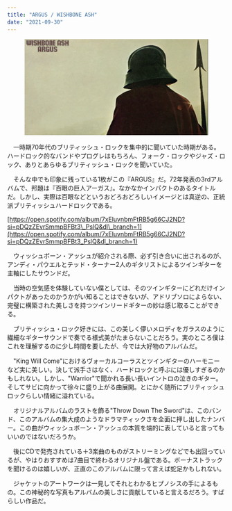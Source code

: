 ```yaml
---
title: "ARGUS / WISHBONE ASH"
date: "2021-09-30"
---
```


<figure>

![](/assets/n2ba7a09964d7_f5f0857d973c8f4c4476e209071290d5.jpg)

</figure>

　一時期70年代のブリティッシュ・ロックを集中的に聞いていた時期がある。ハードロック的なバンドやプログレはもちろん、フォーク・ロックやジャズ・ロック、ありとあらゆるブリティッシュ・ロックを聞いていた。

　そんな中でも印象に残っている1枚がこの『ARGUS』だ。72年発表の3rdアルバムで、邦題は『百眼の巨人アーガス』。なかなかインパクトのあるタイトルだ。しかし、実際は百眼などというおどろおどろしいイメージとは真逆の、正統派ブリティッシュハードロックである。

[https://open.spotify.com/album/7xEluvnbmFtRB5g66CJ2ND?si=pDQzZEvrSmmpBFBt3\_PslQ&dl\_branch=1](https://open.spotify.com/album/7xEluvnbmFtRB5g66CJ2ND?si=pDQzZEvrSmmpBFBt3_PslQ&dl_branch=1)

　ウィッシュボーン・アッシュが紹介される際、必ず引き合いに出されるのが、アンディ・パウエルとテッド・ターナー2人のギタリストによるツインギターを主軸にしたサウンドだ。

　当時の空気感を体験していない僕としては、そのツインギターにどれだけインパクトがあったのかうかがい知ることはできないが、アドリブソロによらない、完璧に構築された美しさを持つツインリードギターの妙は感じ取ることができる。

　ブリティッシュ・ロック好きには、この美しく儚いメロディをガラスのように繊細なギターサウンドで奏でる様式美がたまらないことだろう。実のところ僕はこれを理解するのに少し時間を要したが、今では大好物のアルバムだ。

　"King Will Come"におけるヴォーカルコーラスとツインギターのハーモニーなど実に美しい。決して派手さはなく、ハードロックと呼ぶには優しすぎるのかもしれない。しかし、"Warrior"で聞かれる長い長いイントロの泣きのギター。そしてサビに向かって徐々に盛り上がる曲展開。とにかく随所にブリティッシュロックらしい情緒に溢れている。

　オリジナルアルバムのラストを飾る"Throw Down The Sword"は、このバンド、このアルバムの集大成のようなドラマティックさを全面に押し出したナンバー。この曲がウィッシュボーン・アッシュの本質を端的に表していると言ってもいいのではないだろうか。

　後にCDで発売されている＋3楽曲のものがストリーミングなどでも出回っているが、やはりおすすめは7曲目で終わるオリジナル盤である。ボーナストラックを聞けるのは嬉しいが、正直のこのアルバムに限って言えば蛇足かもしれない。

　ジャケットのアートワークは一見してそれとわかるヒプノシスの手によるもの。この神秘的な写真もアルバムの美しさに貢献していると言えるだろう。すばらしい作品だ。
